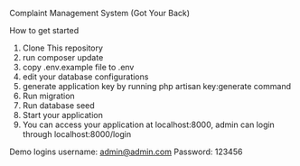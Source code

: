 Complaint Management System (Got Your Back)

How to get started

1. Clone This repository
2. run composer update
3. copy .env.example file to .env
4. edit your database configurations
6. generate application key by running php artisan key:generate command
7. Run migration
8. Run database seed
9. Start your application
10. You can access your application at localhost:8000, admin can login through localhost:8000/login

Demo logins
username: admin@admin.com
Password: 123456